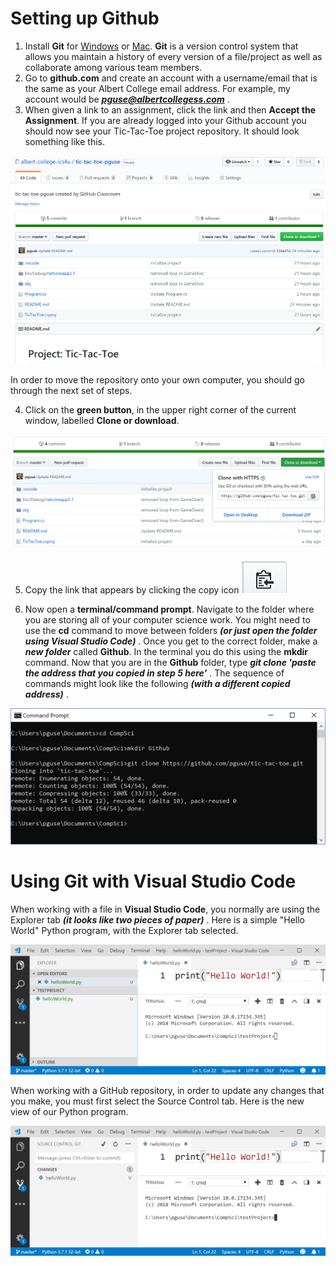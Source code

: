 # Setting up Github

1. Install **Git** for [Windows](https://git-scm.com/download/win) or [Mac](https://git-scm.com/download/mac).  **Git** is a version control system that allows you maintain a history of every version of a file/project as well as collaborate among various team members.
2. Go to **github.com** and create an account with a username/email that is the same as your Albert College email address.  For example, my account would be ***pguse@albertcollegess.com*** .
3. When given a link to an assignment, click the link and then **Accept the Assignment**.  If you are already logged into your Github account you should now see your Tic-Tac-Toe project repository.  It should look something like this.

![](images/ProjectTicTacToe.PNG)

In order to move the repository onto your own computer, you should go through the next set of steps.

4. Click on the **green button**, in the upper right corner of the current window, labelled **Clone or download**.

![](images/CloneOrDownload.PNG)

5. Copy the link that appears by clicking the copy icon ![](images/CopyButton.PNG)

6. Now open a **terminal/command prompt**.  Navigate to the folder where you are storing all of your computer science work.  You might need to use the **cd** command to move between folders ***(or just open the folder using Visual Studio Code)*** .  Once you get to the correct folder, make a ***new folder*** called **Github**.  In the terminal you do this using the **mkdir** command. Now that you are in the **Github** folder, type ***git clone 'paste the address that you copied in step 5 here'*** .  The sequence of commands might look like the following ***(with a different copied address)*** . 

![](images/CommandPrompt.PNG)

# Using Git with Visual Studio Code

When working with a file in **Visual Studio Code**, you normally are using the Explorer tab ***(it looks like two pieces of paper)*** .  Here is a simple "Hello World" Python program, with the Explorer tab selected.

![](images/VSCodeExplorerTab.PNG)

When working with a GitHub repository, in order to update any changes that you make, you must first select the Source Control tab.  Here is the new view of our Python program.

![](images/VSCodeSourceControlTab.PNG)